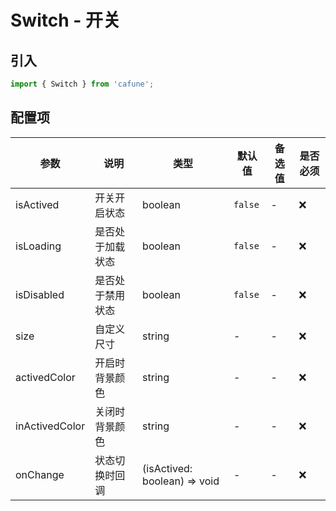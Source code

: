 # Switch - 开关

## 引入
```jsx
import { Switch } from 'cafune';
```

## 配置项
| 参数 | 说明 | 类型 | 默认值 |备选值 | 是否必须 |
| --- | --- | --- | --- | --- | --- |
| isActived | 开关开启状态 | boolean | `false` | - | ❌ |
| isLoading | 是否处于加载状态 | boolean | `false` | - | ❌ |
| isDisabled | 是否处于禁用状态 | boolean | `false` | - | ❌ |
| size | 自定义尺寸 | string | - | - | ❌ |
| activedColor | 开启时背景颜色 | string | - | - | ❌ |
| inActivedColor | 关闭时背景颜色 | string | - | - | ❌ |
| onChange | 状态切换时回调 | (isActived: boolean) => void | - | - | ❌ |
